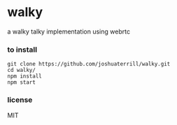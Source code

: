 # walky
a walky talky implementation using webrtc

### to install
```
git clone https://github.com/joshuaterrill/walky.git
cd walky/
npm install
npm start
```

### license
MIT